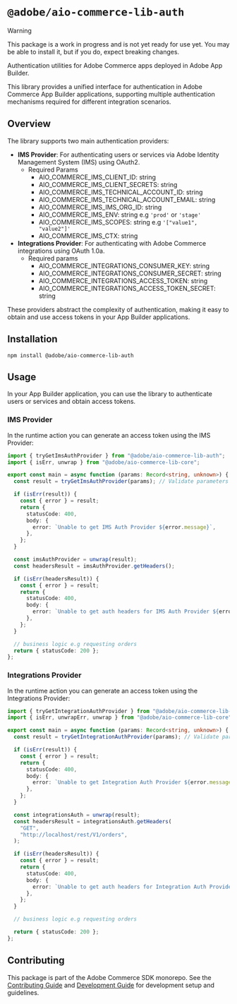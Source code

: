 # `@adobe/aio-commerce-lib-auth`

> [!WARNING]
> This package is a work in progress and is not yet ready for use yet. You may be able to install it, but if you do, expect breaking changes.

Authentication utilities for Adobe Commerce apps deployed in Adobe App Builder.

This library provides a unified interface for authentication in Adobe Commerce App Builder applications, supporting multiple authentication mechanisms required for different integration scenarios.

## Overview

The library supports two main authentication providers:

- **IMS Provider**: For authenticating users or services via Adobe Identity Management System (IMS) using OAuth2.
  - Required Params
    - AIO_COMMERCE_IMS_CLIENT_ID: string
    - AIO_COMMERCE_IMS_CLIENT_SECRETS: string
    - AIO_COMMERCE_IMS_TECHNICAL_ACCOUNT_ID: string
    - AIO_COMMERCE_IMS_TECHNICAL_ACCOUNT_EMAIL: string
    - AIO_COMMERCE_IMS_IMS_ORG_ID: string
    - AIO_COMMERCE_IMS_ENV: string e.g `'prod'` or `'stage'`
    - AIO_COMMERCE_IMS_SCOPES: string e.g `'["value1", "value2"]'`
    - AIO_COMMERCE_IMS_CTX: string
- **Integrations Provider**: For authenticating with Adobe Commerce integrations using OAuth 1.0a.
  - Required params
    - AIO_COMMERCE_INTEGRATIONS_CONSUMER_KEY: string
    - AIO_COMMERCE_INTEGRATIONS_CONSUMER_SECRET: string
    - AIO_COMMERCE_INTEGRATIONS_ACCESS_TOKEN: string
    - AIO_COMMERCE_INTEGRATIONS_ACCESS_TOKEN_SECRET: string

These providers abstract the complexity of authentication, making it easy to obtain and use access tokens in your App Builder applications.

## Installation

```shell
npm install @adobe/aio-commerce-lib-auth
```

## Usage

In your App Builder application, you can use the library to authenticate users or services and obtain access tokens.

### IMS Provider

In the runtime action you can generate an access token using the IMS Provider:

```typescript
import { tryGetImsAuthProvider } from "@adobe/aio-commerce-lib-auth";
import { isErr, unwrap } from "@adobe/aio-commerce-lib-core";

export const main = async function (params: Record<string, unknown>) {
  const result = tryGetImsAuthProvider(params); // Validate parameters and get the integration auth provider

  if (isErr(result)) {
    const { error } = result;
    return {
      statusCode: 400,
      body: {
        error: `Unable to get IMS Auth Provider ${error.message}`,
      },
    };
  }

  const imsAuthProvider = unwrap(result);
  const headersResult = imsAuthProvider.getHeaders();

  if (isErr(headersResult)) {
    const { error } = result;
    return {
      statusCode: 400,
      body: {
        error: `Unable to get auth headers for IMS Auth Provider ${error.message}`,
      },
    };
  }

  // business logic e.g requesting orders
  return { statusCode: 200 };
};
```

### Integrations Provider

In the runtime action you can generate an access token using the Integrations Provider:

```typescript
import { tryGetIntegrationAuthProvider } from "@adobe/aio-commerce-lib-auth";
import { isErr, unwrapErr, unwrap } from "@adobe/aio-commerce-lib-core";

export const main = async function (params: Record<string, unknown>) {
  const result = tryGetIntegrationAuthProvider(params); // Validate parameters and get the integration auth provider

  if (isErr(result)) {
    const { error } = result;
    return {
      statusCode: 400,
      body: {
        error: `Unable to get Integration Auth Provider ${error.message}`,
      },
    };
  }

  const integrationsAuth = unwrap(result);
  const headersResult = integrationsAuth.getHeaders(
    "GET",
    "http://localhost/rest/V1/orders",
  );

  if (isErr(headersResult)) {
    const { error } = result;
    return {
      statusCode: 400,
      body: {
        error: `Unable to get auth headers for Integration Auth Provider ${error.message}`,
      },
    };
  }

  // business logic e.g requesting orders

  return { statusCode: 200 };
};
```

## Contributing

This package is part of the Adobe Commerce SDK monorepo. See the [Contributing Guide](https://github.com/adobe/aio-commerce-sdk/blob/main/.github/CONTRIBUTING.md) and [Development Guide](https://github.com/adobe/aio-commerce-sdk/blob/main/.github/DEVELOPMENT.md) for development setup and guidelines.
